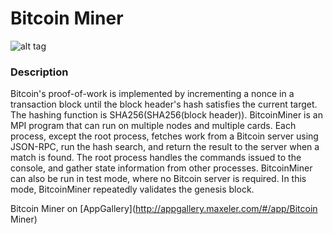 # Bitcoin Miner
![alt tag](Bitcoin%20Miner)
### Description
Bitcoin's proof-of-work is implemented by incrementing a nonce in a transaction block until the block header's hash satisfies the current target. The hashing function is SHA256(SHA256(block header)). BitcoinMiner is an MPI program that can run on multiple nodes and multiple cards. Each process, except the root process, fetches work from a Bitcoin server using JSON-RPC, run the hash search, and return the result to the server when a match is found. The root process handles the commands issued to the console, and gather state information from other processes. BitcoinMiner can also be run in test mode, where no Bitcoin server is required. In this mode, BitcoinMiner repeatedly validates the genesis block.


Bitcoin Miner on [AppGallery](http://appgallery.maxeler.com/#/app/Bitcoin Miner) 
